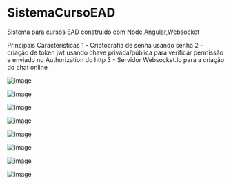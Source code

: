 # SistemaCursoEAD
Sistema para cursos EAD construido com Node,Angular,Websocket

Principais Caractéristicas
1 - Criptocrafia de senha usando senha
2 - criação de token jwt usando chave privada/pública para verificar permissão e enviado no Authorization do http 
3 - Servidor Websocket.Io para a criação do chat online


![image](https://github.com/user-attachments/assets/63287136-c5e2-4684-9453-1e2c844c7bdf)

![image](https://github.com/user-attachments/assets/08510bb4-621a-4b76-9e5e-0eb6318117e8)

![image](https://github.com/user-attachments/assets/684e0102-77e9-4a56-941b-b16945f339d6)

![image](https://github.com/user-attachments/assets/24cd705d-df51-4b50-b25b-437125bf549d)

![image](https://github.com/user-attachments/assets/6311fb8b-ffa5-487c-850a-6ab942742f9a)


![image](https://github.com/user-attachments/assets/843d51e8-550a-41d5-8095-ac609723d684)


![image](https://github.com/user-attachments/assets/db9cd7e4-51ce-49f4-a910-a07c8c0256fa)


![image](https://github.com/user-attachments/assets/f66608e3-0c66-450b-96d1-f8a4a9c3754b)
